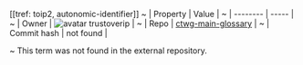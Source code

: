 [[tref: toip2, autonomic-identifier]]
~ | Property | Value |
~ | -------- | ----- |
~ | Owner | ![avatar](undefined) trustoverip |
~ | Repo | [ctwg-main-glossary](https://github.com/trustoverip/ctwg-main-glossary) |
~ | Commit hash | not found |

~ This term was not found in the external repository.
